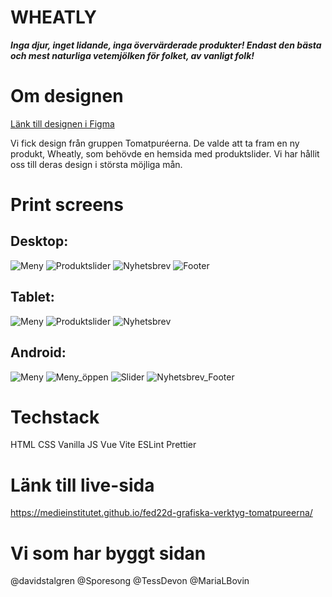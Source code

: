 # WHEATLY

*<strong>Inga djur, inget lidande, inga övervärderade produkter! Endast den bästa och mest naturliga vetemjölken för folket, av vanligt folk!</strong>*
<br>

# Om designen

[Länk till designen i Figma](https://www.figma.com/file/gHK0pH5e5GA0nQtlWFTML2/Untitled?node-id=9%3A26&t=Pi3501H8yA9OPURh-1)

Vi fick design från gruppen Tomatpuréerna. De valde att ta fram en ny produkt, Wheatly, som behövde en hemsida med produktslider. 
Vi har hållit oss till deras design i största möjliga mån.

# Print screens
## Desktop:
![Meny](https://raw.githubusercontent.com/Medieinstitutet/fed22d-grafiska-verktyg-tomatpureerna/main/src/assets/screenshot_finished/desktop%20menu.png)
![Produktslider](https://raw.githubusercontent.com/Medieinstitutet/fed22d-grafiska-verktyg-tomatpureerna/main/src/assets/screenshot_finished/desktop%20slider.png)
![Nyhetsbrev](https://raw.githubusercontent.com/Medieinstitutet/fed22d-grafiska-verktyg-tomatpureerna/main/src/assets/screenshot_finished/desktop%20newsletter.png)
![Footer](https://raw.githubusercontent.com/Medieinstitutet/fed22d-grafiska-verktyg-tomatpureerna/main/src/assets/screenshot_finished/desktop%20footer.png)

## Tablet:
![Meny](https://raw.githubusercontent.com/Medieinstitutet/fed22d-grafiska-verktyg-tomatpureerna/main/src/assets/screenshot_finished/tabler%20menu.png)
![Produktslider](https://raw.githubusercontent.com/Medieinstitutet/fed22d-grafiska-verktyg-tomatpureerna/main/src/assets/screenshot_finished/tablet%20slider.png)
![Nyhetsbrev](https://raw.githubusercontent.com/Medieinstitutet/fed22d-grafiska-verktyg-tomatpureerna/main/src/assets/screenshot_finished/tablet%20newsletter.png)

## Android:
![Meny](https://raw.githubusercontent.com/Medieinstitutet/fed22d-grafiska-verktyg-tomatpureerna/main/src/assets/screenshot_finished/andriod%20menu%20(1).png)
![Meny_öppen](https://raw.githubusercontent.com/Medieinstitutet/fed22d-grafiska-verktyg-tomatpureerna/main/src/assets/screenshot_finished/andriod%20menu%20(3).png)
![Slider](https://raw.githubusercontent.com/Medieinstitutet/fed22d-grafiska-verktyg-tomatpureerna/main/src/assets/screenshot_finished/andriod%20menu%20(4).png)
![Nyhetsbrev_Footer](https://raw.githubusercontent.com/Medieinstitutet/fed22d-grafiska-verktyg-tomatpureerna/main/src/assets/screenshot_finished/andriod%20footer.png)

# Techstack
HTML
CSS
Vanilla JS
Vue
Vite
ESLint
Prettier

# Länk till live-sida
https://medieinstitutet.github.io/fed22d-grafiska-verktyg-tomatpureerna/

# Vi som har byggt sidan
@davidstalgren
@Sporesong
@TessDevon
@MariaLBovin
